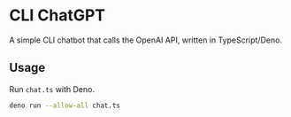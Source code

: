 # CLI ChatGPT

A simple CLI chatbot that calls the OpenAI API, written in TypeScript/Deno.


## Usage

Run `chat.ts` with Deno.

```bash
deno run --allow-all chat.ts
```
